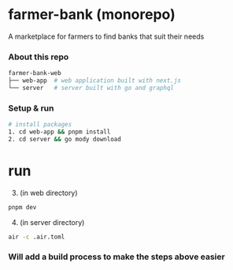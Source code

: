 # farmer-bank (monorepo)
A marketplace for farmers to find banks that suit their needs

### About this repo

```sh
farmer-bank-web
├── web-app  # web application built with next.js
└── server   # server built with go and graphql
```

### Setup & run
```sh
# install packages
1. cd web-app && pnpm install
2. cd server && go mody download
```

# run
3. (in web directory) 
```sh
pnpm dev
```
4. (in server directory)
```sh
air -c .air.toml
```

### Will add a build process to make the steps above easier
